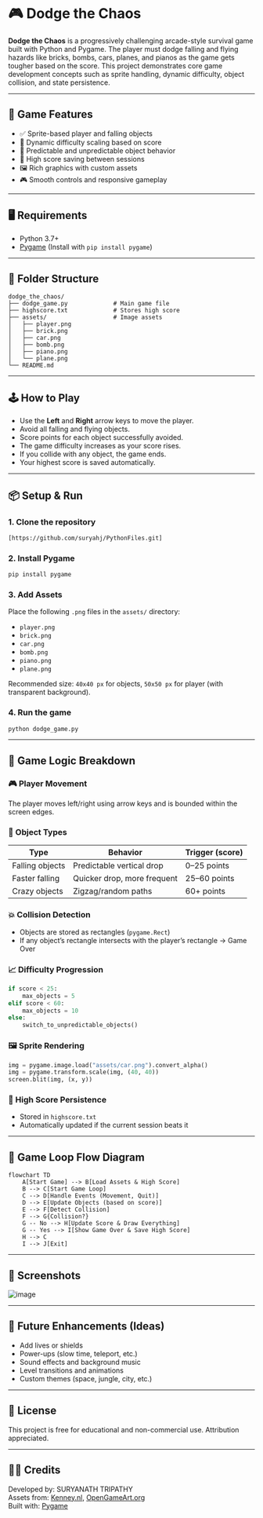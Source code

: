 
# 🎮 Dodge the Chaos

**Dodge the Chaos** is a progressively challenging arcade-style survival game built with Python and Pygame. The player must dodge falling and flying hazards like bricks, bombs, cars, planes, and pianos as the game gets tougher based on the score. This project demonstrates core game development concepts such as sprite handling, dynamic difficulty, object collision, and state persistence.

---

## 🧩 Game Features

- ✅ Sprite-based player and falling objects
- 🎯 Dynamic difficulty scaling based on score
- 🔀 Predictable and unpredictable object behavior
- 💾 High score saving between sessions
- 🖼️ Rich graphics with custom assets
- 🎮 Smooth controls and responsive gameplay

---

## 🖥️ Requirements

- Python 3.7+
- [Pygame](https://www.pygame.org/) (Install with `pip install pygame`)

---

## 📂 Folder Structure

```
dodge_the_chaos/
├── dodge_game.py             # Main game file
├── highscore.txt             # Stores high score
├── assets/                   # Image assets
│   ├── player.png
│   ├── brick.png
│   ├── car.png
│   ├── bomb.png
│   ├── piano.png
│   └── plane.png
└── README.md
```

---

## 🕹️ How to Play

- Use the **Left** and **Right** arrow keys to move the player.
- Avoid all falling and flying objects.
- Score points for each object successfully avoided.
- The game difficulty increases as your score rises.
- If you collide with any object, the game ends.
- Your highest score is saved automatically.

---

## 📦 Setup & Run

### 1. Clone the repository

```bash
[https://github.com/suryahj/PythonFiles.git]
```

### 2. Install Pygame

```bash
pip install pygame
```

### 3. Add Assets

Place the following `.png` files in the `assets/` directory:

- `player.png`
- `brick.png`
- `car.png`
- `bomb.png`
- `piano.png`
- `plane.png`

Recommended size: `40x40 px` for objects, `50x50 px` for player (with transparent background).

### 4. Run the game

```bash
python dodge_game.py
```

---

## 🔄 Game Logic Breakdown

### 🎮 Player Movement

The player moves left/right using arrow keys and is bounded within the screen edges.

### 🧱 Object Types

| Type             | Behavior            | Trigger (score) |
|------------------|---------------------|-----------------|
| Falling objects  | Predictable vertical drop | 0–25 points     |
| Faster falling   | Quicker drop, more frequent | 25–60 points   |
| Crazy objects    | Zigzag/random paths | 60+ points      |

### 💥 Collision Detection

- Objects are stored as rectangles (`pygame.Rect`)
- If any object’s rectangle intersects with the player’s rectangle → Game Over

### 📈 Difficulty Progression

```python
if score < 25:
    max_objects = 5
elif score < 60:
    max_objects = 10
else:
    switch_to_unpredictable_objects()
```

### 🖼️ Sprite Rendering

```python
img = pygame.image.load("assets/car.png").convert_alpha()
img = pygame.transform.scale(img, (40, 40))
screen.blit(img, (x, y))
```

### 💾 High Score Persistence

- Stored in `highscore.txt`
- Automatically updated if the current session beats it

---

## 🔁 Game Loop Flow Diagram

```mermaid
flowchart TD
    A[Start Game] --> B[Load Assets & High Score]
    B --> C[Start Game Loop]
    C --> D[Handle Events (Movement, Quit)]
    D --> E[Update Objects (based on score)]
    E --> F[Detect Collision]
    F --> G{Collision?}
    G -- No --> H[Update Score & Draw Everything]
    G -- Yes --> I[Show Game Over & Save High Score]
    H --> C
    I --> J[Exit]
```

---

## 📸 Screenshots
![image](https://github.com/user-attachments/assets/998e5bf6-a811-4415-aa61-44ee399eb7f1)


---

## 🌟 Future Enhancements (Ideas)

- Add lives or shields
- Power-ups (slow time, teleport, etc.)
- Sound effects and background music
- Level transitions and animations
- Custom themes (space, jungle, city, etc.)

---

## 📝 License

This project is free for educational and non-commercial use. Attribution appreciated.

---

## 🙋‍♂️ Credits

Developed by: SURYANATH TRIPATHY  
Assets from: [Kenney.nl](https://kenney.nl/assets), [OpenGameArt.org](https://opengameart.org/)  
Built with: [Pygame](https://www.pygame.org/)

